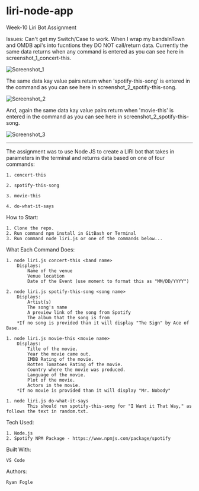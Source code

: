 # liri-node-app
Week-10 Liri Bot Assignment 


Issues: 
    Can't get my Switch/Case to work. When I wrap my bandsInTown and OMDB api's into fucntions they DO NOT call/return data. 
    Currently the same data returns when any command is entered as you can see here in screenshot_1_concert-this. 

![Screenshot_1]()

The same data kay value pairs return when 'spotify-this-song' is entered in the command as you can see here in screenshot_2_spotify-this-song. 

![Screenshot_2]()

And, again the same data kay value pairs return when 'movie-this' is entered in the command as you can see here in screenshot_2_spotify-this-song. 

![Screenshot_3]()

---------------------------------------------------------------

The assignment was to use Node JS to create a LIRI bot that takes in parameters in the terminal and returns data based on one of four commands: 

    1. concert-this 

    2. spotify-this-song 

    3. movie-this 

    4. do-what-it-says 

How to Start: 

    1. Clone the repo. 
    2. Run command npm install in GitBash or Terminal 
    3. Run command node liri.js or one of the commands below... 

What Each Command Does: 

    1. node liri.js concert-this <band name>
        Displays: 
            Name of the venue
            Venue location
            Date of the Event (use moment to format this as "MM/DD/YYYY")

    2. node liri.js spotify-this-song <song name>
        Displays: 
            Artist(s)
            The song's name
            A preview link of the song from Spotify
            The album that the song is from
        *If no song is provided than it will display "The Sign" by Ace of Base. 

    1. node liri.js movie-this <movie name>
        Displays: 
            Title of the movie.
            Year the movie came out.
            IMDB Rating of the movie.
            Rotten Tomatoes Rating of the movie.
            Country where the movie was produced.
            Language of the movie.
            Plot of the movie.
            Actors in the movie.
        *If no movie is provided than it will display "Mr. Nobody"

    1. node liri.js do-what-it-says
            This should run spotify-this-song for "I Want it That Way," as follows the text in random.txt.



Tech Used: 

    1. Node.js 
    2. Spotify NPM Package - https://www.npmjs.com/package/spotify


Built With: 

    VS Code 


Authors: 

    Ryan Fogle

 




    


